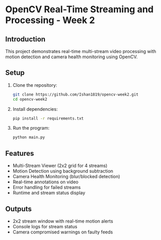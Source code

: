 # OpenCV Real-Time Streaming and Processing - Week 2

## Introduction

This project demonstrates real-time multi-stream video processing with motion detection and camera health monitoring using OpenCV.

## Setup

1. Clone the repository:

   ```bash
   git clone https://github.com/Ishan1819/opencv-week2.git
   cd opencv-week2
   ```

2. Install dependencies:

   ```bash
   pip install -r requirements.txt
   ```

3. Run the program:
   ```bash
   python main.py
   ```

## Features

- Multi-Stream Viewer (2x2 grid for 4 streams)
- Motion Detection using background subtraction
- Camera Health Monitoring (blur/blocked detection)
- Real-time annotations on video
- Error handling for failed streams
- Runtime and stream status display

## Outputs

- 2x2 stream window with real-time motion alerts
- Console logs for stream status
- Camera compromised warnings on faulty feeds
